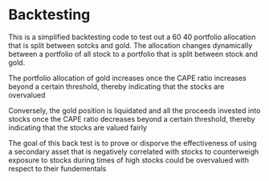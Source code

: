 # Backtesting

This is a simplified backtesting code to test out a 60 40 portfolio allocation that is split between sotcks and gold. The allocation changes dynamically between a portfolio of all stock to a portfolio that is split between stock and gold.

The portfolio allocation of gold increases once the CAPE ratio increases beyond a certain threshold, thereby indicating that the stocks are overvalued

Conversely, the gold position is liquidated and all the proceeds invested into stocks once the CAPE ratio decreases beyond a certain threshold, thereby indicating that the stocks are valued fairly 

The goal of this back test is to prove or disporve the effectiveness of using a secondary asset that is negatively correlated with stocks to counterweigh exposure to stocks during times of high stocks could be overvalued with respect to their fundementals
